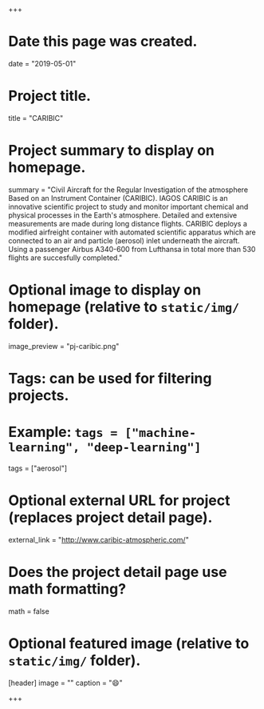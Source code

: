 +++
# Date this page was created.
date = "2019-05-01"

# Project title.
title = "CARIBIC"

# Project summary to display on homepage.
summary = "Civil Aircraft for the Regular Investigation of the atmosphere Based on an Instrument Container (CARIBIC). IAGOS CARIBIC is an innovative scientific project to study and monitor important chemical and physical processes in the Earth's atmosphere. Detailed and extensive measurements are made during long distance flights. CARIBIC deploys a modified airfreight container with automated scientific apparatus which are connected to an air and particle (aerosol) inlet underneath the aircraft. Using a passenger Airbus A340-600 from Lufthansa in total more than 530 flights are succesfully completed."

# Optional image to display on homepage (relative to `static/img/` folder).
image_preview = "pj-caribic.png"

# Tags: can be used for filtering projects.
# Example: `tags = ["machine-learning", "deep-learning"]`
tags = ["aerosol"]

# Optional external URL for project (replaces project detail page).
external_link = "http://www.caribic-atmospheric.com/"

# Does the project detail page use math formatting?
math = false

# Optional featured image (relative to `static/img/` folder).
[header]
image = ""
caption = ":smile:"

+++

